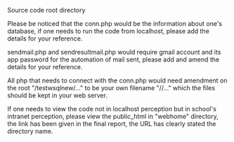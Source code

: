 Source code root directory

Please be noticed that the conn.php would be the information about one's database, if one needs to run the code from localhost,
please add the details for your reference.

sendmail.php and sendresultmail.php would require gmail account and its app password for the automation of mail sent,
please add and amend the details for your reference.

All php that needs to connect with the conn.php would need amendment on the root "/testwsqlnew/..." to be your own filename "/<newname>/..." 
which the files should be kept in your web server.

If one needs to view the code not in localhost perception but in school's intranet perception,
please view the public_html in "webhome" directory, the link has been given in the final report, 
the URL has clearly stated the directory name. 
